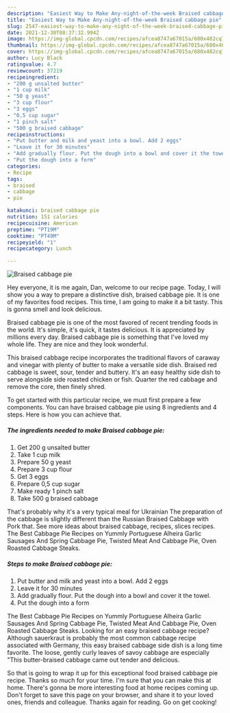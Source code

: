 ```yaml
---
description: "Easiest Way to Make Any-night-of-the-week Braised cabbage pie"
title: "Easiest Way to Make Any-night-of-the-week Braised cabbage pie"
slug: 2547-easiest-way-to-make-any-night-of-the-week-braised-cabbage-pie
date: 2021-12-30T08:37:32.994Z
image: https://img-global.cpcdn.com/recipes/afcea8747a67015a/680x482cq70/braised-cabbage-pie-recipe-main-photo.jpg
thumbnail: https://img-global.cpcdn.com/recipes/afcea8747a67015a/680x482cq70/braised-cabbage-pie-recipe-main-photo.jpg
cover: https://img-global.cpcdn.com/recipes/afcea8747a67015a/680x482cq70/braised-cabbage-pie-recipe-main-photo.jpg
author: Lucy Black
ratingvalue: 4.7
reviewcount: 37219
recipeingredient:
- "200 g unsalted butter"
- "1 cup milk"
- "50 g yeast"
- "3 cup flour"
- "3 eggs"
- "0,5 cup sugar"
- "1 pinch salt"
- "500 g braised cabbage"
recipeinstructions:
- "Put butter and milk and yeast into a bowl. Add 2 eggs"
- "Leave it for 30 minutes"
- "Add gradually flour. Put the dough into a bowl and cover it the towel."
- "Put the dough into a form"
categories:
- Recipe
tags:
- braised
- cabbage
- pie

katakunci: braised cabbage pie 
nutrition: 151 calories
recipecuisine: American
preptime: "PT19M"
cooktime: "PT49M"
recipeyield: "1"
recipecategory: Lunch

---
```



![Braised cabbage pie](https://img-global.cpcdn.com/recipes/afcea8747a67015a/680x482cq70/braised-cabbage-pie-recipe-main-photo.jpg)

Hey everyone, it is me again, Dan, welcome to our recipe page. Today, I will show you a way to prepare a distinctive dish, braised cabbage pie. It is one of my favorites food recipes. This time, I am going to make it a bit tasty. This is gonna smell and look delicious.

Braised cabbage pie is one of the most favored of recent trending foods in the world. It's simple, it's quick, it tastes delicious. It is appreciated by millions every day. Braised cabbage pie is something that I've loved my whole life. They are nice and they look wonderful.

This braised cabbage recipe incorporates the traditional flavors of caraway and vinegar with plenty of butter to make a versatile side dish. Braised red cabbage is sweet, sour, tender and buttery. It&#39;s an easy healthy side dish to serve alongside side roasted chicken or fish. Quarter the red cabbage and remove the core, then finely shred.


To get started with this particular recipe, we must first prepare a few components. You can have braised cabbage pie using 8 ingredients and 4 steps. Here is how you can achieve that.

<!--inarticleads1-->

##### The ingredients needed to make Braised cabbage pie:

1. Get 200 g unsalted butter
1. Take 1 cup milk
1. Prepare 50 g yeast
1. Prepare 3 cup flour
1. Get 3 eggs
1. Prepare 0,5 cup sugar
1. Make ready 1 pinch salt
1. Take 500 g braised cabbage


That&#39;s probably why it&#39;s a very typical meal for Ukrainian The preparation of the cabbage is slightly different than the Russian Braised Cabbage with Pork that. See more ideas about braised cabbage, recipes, slices recipes. The Best Cabbage Pie Recipes on Yummly Portuguese Alheira Garlic Sausages And Spring Cabbage Pie, Twisted Meat And Cabbage Pie, Oven Roasted Cabbage Steaks. 

<!--inarticleads2-->

##### Steps to make Braised cabbage pie:

1. Put butter and milk and yeast into a bowl. Add 2 eggs
1. Leave it for 30 minutes
1. Add gradually flour. Put the dough into a bowl and cover it the towel.
1. Put the dough into a form


The Best Cabbage Pie Recipes on Yummly Portuguese Alheira Garlic Sausages And Spring Cabbage Pie, Twisted Meat And Cabbage Pie, Oven Roasted Cabbage Steaks. Looking for an easy braised cabbage recipe? Although sauerkraut is probably the most common cabbage recipe associated with Germany, this easy braised cabbage side dish is a long time favorite. The loose, gently curly leaves of savoy cabbage are especially "This butter-braised cabbage came out tender and delicious. 

So that is going to wrap it up for this exceptional food braised cabbage pie recipe. Thanks so much for your time. I'm sure that you can make this at home. There's gonna be more interesting food at home recipes coming up. Don't forget to save this page on your browser, and share it to your loved ones, friends and colleague. Thanks again for reading. Go on get cooking!
